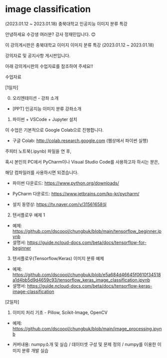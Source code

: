 # image classification

(2023.01.12 ~ 2023.01.18) 충북대학교 인공지능 이미지 분류 특강

안녕하세요 수강생 여러분? 강사 정재민입니다. 😊

이 강의게시판은 충북대학교 이미지 이미지 분류 특강 (2023.01.12 ~ 2023.01.18) </br>

강의자료 및 공지사항 게시판입니다.

아래 강의게시판의 수업자료를 참조하여 주세요!!

수업자료

[1일차]

0. 오리엔테이션 - 강좌 소개

* [PPT] 인공지능 이미지 분류 강좌소개

1. 파이썬 + VSCode + Jupyter 설치 

이 수업은 기본적으로 Google Colab으로 진행합니다.

* 구글 Colab: http://colab.research.google.com (웹상에서 파이썬 실행)

주피터 노트북(.ipynb) 파일을 연 후,

혹시 본인의 PC에서 PyCharm이나 Visual Studio Code를 사용하고자 하시는 분은,

해당 컴파일러를 사용하시면 되겠습니다.

* 파이썬 다운로드: https://www.python.org/downloads/

* PyCharm 다운로드: https://www.jetbrains.com/ko-kr/pycharm/

* 설치 동영상: https://tv.naver.com/v/31561658실

2. 텐서플로우 예제 1

* 예제: https://github.com/dscoool/chungbuk/blob/main/tensorflow_beginner.ipynb
* 설명서: https://guide.ncloud-docs.com/beta/docs/tensorflow-for-beginner

3. 텐서플로우(Tensorflow/Keras) 이미지 분류 예제

* 예졔: https://github.com/dscoool/chungbuk/blob/e5a684d46645f0610f34518a1d4bb5d9d4659c93/tensorflow_keras_image_classification.ipynb
* 설명서: https://guide.ncloud-docs.com/beta/docs/tensorflow-keras-image-classification


[2일차]

1. 이미지 처리 기초 - Pillow, Scikit-Image, OpenCV

* 예제: https://github.com/dscoool/chungbuk/blob/main/image_processing.ipynb

- 커버내용: numpy소개 및 실습 / 데이터셋 구성 및 문제 정의 / numpy를 이용한 이미지 분류 개발 실습
